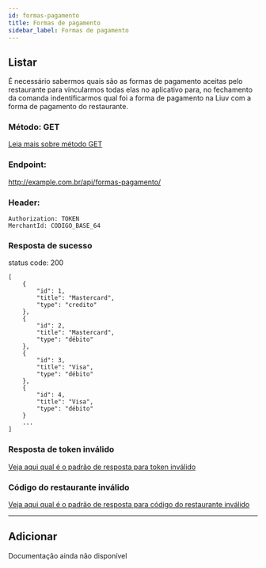 ```yaml
---
id: formas-pagamento
title: Formas de pagamento
sidebar_label: Formas de pagamento
---
```


## Listar

É necessário sabermos quais são as formas de pagamento aceitas pelo restaurante para vincularmos todas elas no aplicativo para, no fechamento da comanda indentificarmos qual foi a forma de pagamento na Liuv com a forma de pagamento do restaurante.


### Método: GET 

[Leia mais sobre método GET](https://restfulapi.net/http-methods/#get)

### Endpoint: 

http://example.com.br/api/formas-pagamento/

### Header:
    
    Authorization: TOKEN
    MerchantId: CODIGO_BASE_64

### Resposta de sucesso

status code: 200


    [
        {
            "id": 1,
            "title": "Mastercard",
            "type": "credito"
        },
        {
            "id": 2,
            "title": "Mastercard",
            "type": "débito"
        },
        {
            "id": 3,
            "title": "Visa",
            "type": "débito"
        },
        {
            "id": 4,
            "title": "Visa",
            "type": "débito"
        }
        ...
    ]

### Resposta de token inválido  

<a class="link-block" href="/comanda-fisica/sugestao#resposta-da-api-de-token-invalido">Veja aqui qual é o padrão de resposta para token inválido</a>

### Código do restaurante inválido

<a class="link-block" href="//comanda-fisica/sugestao#resposta-da-api-codigo-do-restaurante-invalido">Veja aqui qual é o padrão de resposta para código do restaurante inválido</a>

****

## Adicionar

Documentação ainda não disponível